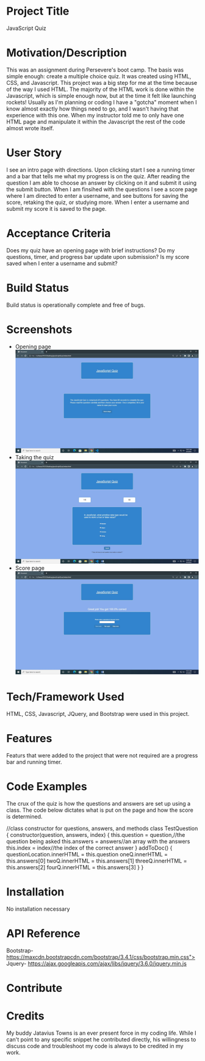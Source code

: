 # Project Title
JavaScript Quiz
# Motivation/Description
This was an assignment during Persevere's boot camp. The basis was simple enough: create a multiple choice quiz.  It was created using HTML, CSS, and Javascript.  This project was a big step for me at the time because of the way I used HTML.  The majority of the HTML work is done within the Javascript, which is simple enough now, but at the time it felt like launching rockets!  Usually as I'm planning or coding I have a "gotcha" moment when I know almost exactly how things need to go, and I wasn't having that experience with this one.  When my instructor told me to only have one HTML page and manipulate it within the Javascript the rest of the code almost wrote itself.  
# User Story
I see an intro page with directions.
Upon clicking start I see a running timer and a bar that tells me what my progress is on the quiz.
After reading the question I am able to choose an answer by clicking on it and submit it using the submit button.
When I am finsihed with the questions I see a score page where I am directed to enter a username, and see buttons for saving the score, retaking the quiz, or studying more.
When I enter a username and submit my score it is saved to the page.
# Acceptance Criteria
Does my quiz have an opening page with brief instructions?
Do my questions, timer, and progress bar update upon submission?
Is my score saved when I enter a username and submit?
# Build Status
Build status is operationally complete and free of bugs.
# Screenshots
* Opening page
![](assets/images/quizIntro.jpg)
* Taking the quiz
![](assets/images/quizQuiz.jpg)
* Score page
![](assets/images/quizScoring.jpg)
# Tech/Framework Used
HTML, CSS, Javascript, JQuery, and Bootstrap were used in this project.
# Features
Featurs that were added to the project that were not required are a progress bar and running timer.  
# Code Examples
The crux of the quiz is how the questions and answers are set up using a class.  The code below dictates what is put on the page and how the score is determined.

//class constructor for questions, answers, and methods
class TestQuestion {
    constructor(question, answers, index) {
        this.question = question,//the question being asked
            this.answers = answers//an array with the answers
        this.index = index//the index of the correct answer
    }
    addToDoc() {
        questionLocation.innerHTML = this.question
        oneQ.innerHTML = this.answers[0]
        twoQ.innerHTML = this.answers[1]
        threeQ.innerHTML = this.answers[2]
        fourQ.innerHTML = this.answers[3]
    }
}
# Installation
No installation necessary
# API Reference
Bootstrap- https://maxcdn.bootstrapcdn.com/bootstrap/3.4.1/css/bootstrap.min.css">
Jquery- https://ajax.googleapis.com/ajax/libs/jquery/3.6.0/jquery.min.js
# Contribute
# Credits
My buddy Jatavius Towns is an ever present force in my coding life.  While I can't point to any specific snippet he contributed directly, his willingness to discuss code and troubleshoot my code is always to be credited in my work.